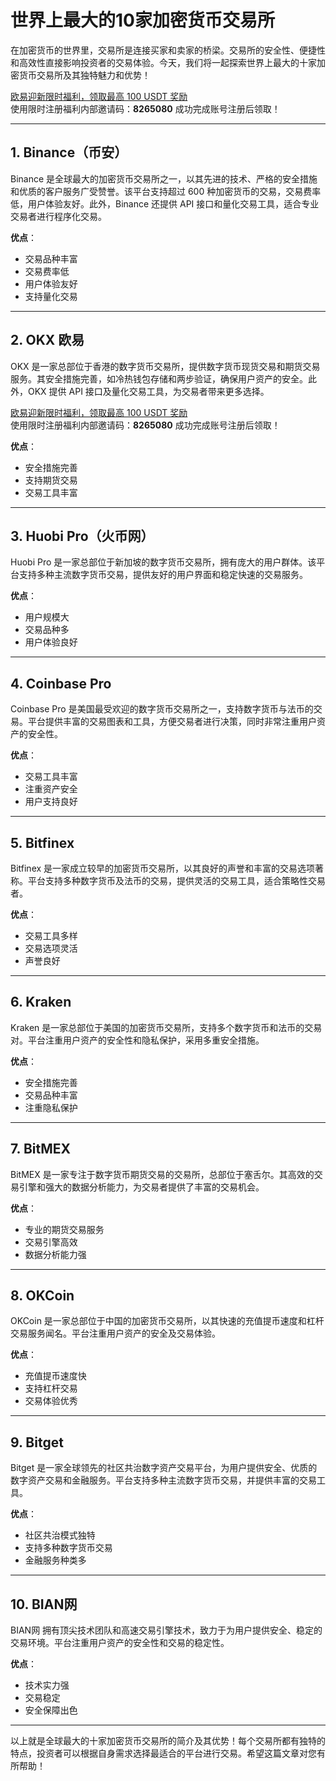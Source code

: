 # 世界上最大的10家加密货币交易所

在加密货币的世界里，交易所是连接买家和卖家的桥梁。交易所的安全性、便捷性和高效性直接影响投资者的交易体验。今天，我们将一起探索世界上最大的十家加密货币交易所及其独特魅力和优势！

[欧易迎新限时福利，领取最高 100 USDT 奖励](https://bit.ly/OKXe)  
使用限时注册福利内部邀请码：**8265080** 成功完成账号注册后领取！

---

## 1. Binance（币安）

Binance 是全球最大的加密货币交易所之一，以其先进的技术、严格的安全措施和优质的客户服务广受赞誉。该平台支持超过 600 种加密货币的交易，交易费率低，用户体验友好。此外，Binance 还提供 API 接口和量化交易工具，适合专业交易者进行程序化交易。

**优点**：
- 交易品种丰富
- 交易费率低
- 用户体验友好
- 支持量化交易

---

## 2. OKX 欧易

OKX 是一家总部位于香港的数字货币交易所，提供数字货币现货交易和期货交易服务。其安全措施完善，如冷热钱包存储和两步验证，确保用户资产的安全。此外，OKX 提供 API 接口及量化交易工具，为交易者带来更多选择。

[欧易迎新限时福利，领取最高 100 USDT 奖励](https://bit.ly/OKXe)  
使用限时注册福利内部邀请码：**8265080** 成功完成账号注册后领取！

**优点**：
- 安全措施完善
- 支持期货交易
- 交易工具丰富

---

## 3. Huobi Pro（火币网）

Huobi Pro 是一家总部位于新加坡的数字货币交易所，拥有庞大的用户群体。该平台支持多种主流数字货币交易，提供友好的用户界面和稳定快速的交易服务。

**优点**：
- 用户规模大
- 交易品种多
- 用户体验良好

---

## 4. Coinbase Pro

Coinbase Pro 是美国最受欢迎的数字货币交易所之一，支持数字货币与法币的交易。平台提供丰富的交易图表和工具，方便交易者进行决策，同时非常注重用户资产的安全性。

**优点**：
- 交易工具丰富
- 注重资产安全
- 用户支持良好

---

## 5. Bitfinex

Bitfinex 是一家成立较早的加密货币交易所，以其良好的声誉和丰富的交易选项著称。平台支持多种数字货币及法币的交易，提供灵活的交易工具，适合策略性交易者。

**优点**：
- 交易工具多样
- 交易选项灵活
- 声誉良好

---

## 6. Kraken

Kraken 是一家总部位于美国的加密货币交易所，支持多个数字货币和法币的交易对。平台注重用户资产的安全性和隐私保护，采用多重安全措施。

**优点**：
- 安全措施完善
- 交易品种丰富
- 注重隐私保护

---

## 7. BitMEX

BitMEX 是一家专注于数字货币期货交易的交易所，总部位于塞舌尔。其高效的交易引擎和强大的数据分析能力，为交易者提供了丰富的交易机会。

**优点**：
- 专业的期货交易服务
- 交易引擎高效
- 数据分析能力强

---

## 8. OKCoin

OKCoin 是一家总部位于中国的加密货币交易所，以其快速的充值提币速度和杠杆交易服务闻名。平台注重用户资产的安全及交易体验。

**优点**：
- 充值提币速度快
- 支持杠杆交易
- 交易体验优秀

---

## 9. Bitget

Bitget 是一家全球领先的社区共治数字资产交易平台，为用户提供安全、优质的数字资产交易和金融服务。平台支持多种主流数字货币交易，并提供丰富的交易工具。

**优点**：
- 社区共治模式独特
- 支持多种数字货币交易
- 金融服务种类多

---

## 10. BIAN网

BIAN网 拥有顶尖技术团队和高速交易引擎技术，致力于为用户提供安全、稳定的交易环境。平台注重用户资产的安全性和交易的稳定性。

**优点**：
- 技术实力强
- 交易稳定
- 安全保障出色

---

以上就是全球最大的十家加密货币交易所的简介及其优势！每个交易所都有独特的特点，投资者可以根据自身需求选择最适合的平台进行交易。希望这篇文章对您有所帮助！
